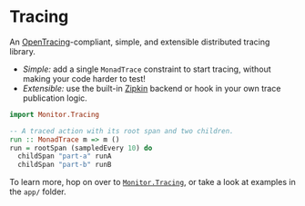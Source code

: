 # Tracing

An [OpenTracing](https://opentracing.io/)-compliant, simple, and extensible
distributed tracing library.

+ _Simple:_ add a single `MonadTrace` constraint to start tracing, without
  making your code harder to test!
+ _Extensible:_ use the built-in [Zipkin](http://zipkin.io) backend or hook in
  your own trace publication logic.

```haskell
import Monitor.Tracing

-- A traced action with its root span and two children.
run :: MonadTrace m => m ()
run = rootSpan (sampledEvery 10) do
  childSpan "part-a" runA
  childSpan "part-b" runB
```

To learn more, hop on over to
[`Monitor.Tracing`](https://hackage.haskell.org/package/tracing/docs/Monitor-Tracing.html),
or take a look at examples in the `app/` folder.
